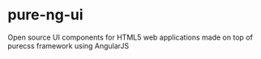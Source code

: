 pure-ng-ui
==========

Open source UI components for HTML5 web applications made on top of purecss framework using AngularJS
